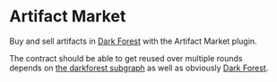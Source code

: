 # Artifact Market

Buy and sell artifacts in [Dark Forest](https://zkga.me) with the Artifact Market plugin.

The contract should be able to get reused over multiple rounds  
depends on [the darkforest subgraph](https://github.com/darkforest-eth/eth/tree/master/subgraph) as well as obviously [Dark Forest](https://github.com/darkforest-eth).

